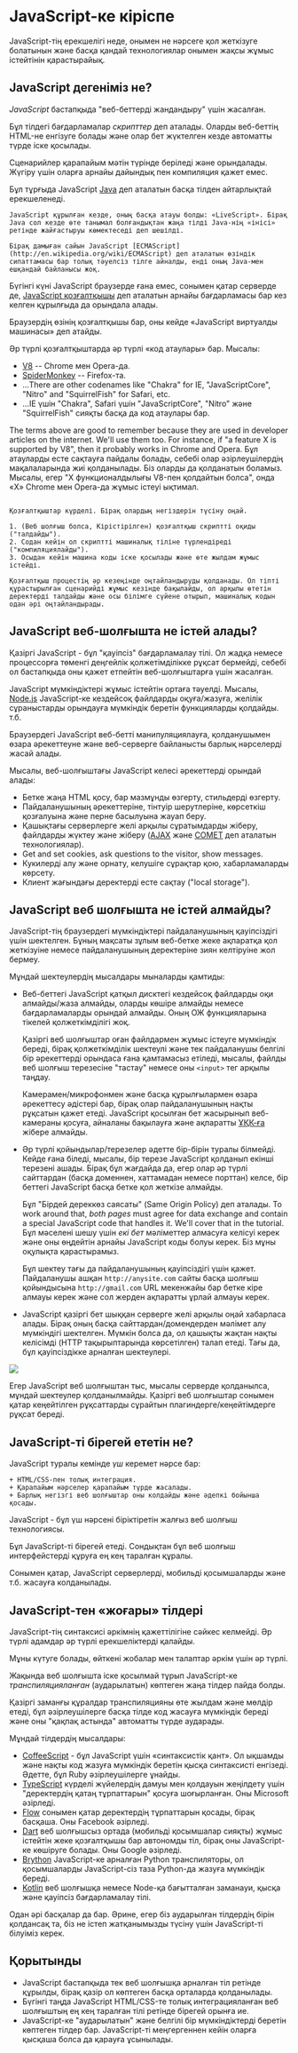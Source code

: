 # JavaScript-ке кіріспе

JavaScript-тің ерекшелігі неде, онымен не нәрсеге қол жеткізуге болатынын және басқа қандай технологиялар онымен жақсы жұмыс істейтінін қарастырайық.

## JavaScript дегеніміз не?

*JavaScript* бастапқыда "веб-беттерді жандандыру" үшін жасалған.

Бұл тілдегі бағдарламалар *скрипттер* деп аталады. Оларды веб-беттің HTML-не енгізуге болады және олар бет жүктелген кезде автоматты түрде іске қосылады.

Сценарийлер қарапайым мәтін түрінде беріледі және орындалады. Жүгіру үшін оларға арнайы дайындық пен компиляция қажет емес.

Бұл тұрғыда JavaScript [Java](https://kk.wikipedia.org/wiki/Java_(бағдарламалау_тілі)) деп аталатын басқа тілден айтарлықтай ерекшеленеді.

```smart header="Неге ол <u>Java</u>Script деп аталады?"
JavaScript құрылған кезде, оның басқа атауы болды: «LiveScript». Бірақ Java сол кезде өте танымал болғандықтан жаңа тілді Java-нің «інісі» ретінде жайғастыруы көмектеседі деп шешілді.

Бірақ дамыған сайын JavaScript [ECMAScript](http://en.wikipedia.org/wiki/ECMAScript) деп аталатын өзіндік сипаттамасы бар толық тәуелсіз тілге айналды, енді оның Java-мен ешқандай байланысы жоқ.
```

Бүгінгі күні JavaScript браузерде ғана емес, сонымен қатар серверде де, [JavaScript қозғалтқышы](https://en.wikipedia.org/wiki/JavaScript_engine) деп аталатын арнайы бағдарламасы бар кез келген құрылғыда да орындала алады.

Браузердің өзінің қозғалтқышы бар, оны кейде «JavaScript виртуалды машинасы» деп атайды.

Әр түрлі қозғалтқыштарда әр түрлі «код атаулары» бар. Мысалы:

- [V8](https://en.wikipedia.org/wiki/V8_(JavaScript_engine)) -- Chrome мен Opera-да.
- [SpiderMonkey](https://en.wikipedia.org/wiki/SpiderMonkey) -- Firefox-та.
- ...There are other codenames like "Chakra" for IE, "JavaScriptCore", "Nitro" and "SquirrelFish" for Safari, etc.
- ...IE үшін "Chakra", Safari үшін "JavaScriptCore", "Nitro" және "SquirrelFish" сияқты басқа да код атаулары бар.

The terms above are good to remember because they are used in developer articles on the internet. We'll use them too. For instance, if "a feature X is supported by V8", then it probably works in Chrome and Opera.
Бұл атауларды есте сақтауға ​​пайдалы болады, себебі олар әзірлеушілердің мақалаларында жиі қолданылады. Біз оларды да қолданатын боламыз. Мысалы, егер "X функционалдылығы V8-пен қолдайтын болса", онда «X» Chrome мен Opera-да жұмыс істеуі ықтимал.

```smart header="Қозғалтқыштар қалай жұмыс істейді?"

Қозғалтқыштар күрделі. Бірақ олардың негіздерін түсіну оңай.

1. (Веб шолғыш болса, Кірістірілген) қозғалтқыш скриптті оқиды ("талдайды").
2. Содан кейін ол скриптті машиналық тіліне түрлендіреді ("компиляциялайды").
3. Осыдан кейін машина коды іске қосылады және өте жылдам жұмыс істейді.

Қозғалтқыш процестің әр кезеңінде оңтайландыруды қолданады. Ол тіпті құрастырылған сценарийді жұмыс кезінде бақылайды, ол арқылы өтетін деректерді талдайды және осы білімге сүйене отырып, машиналық кодын одан әрі оңтайландырады.
```

## JavaScript веб-шолғышта не істей алады?

Қазіргі JavaScript - бұл "қауіпсіз" бағдарламалау тілі. Ол жадқа немесе процессорға төменгі деңгейлік қолжетімділікке рұқсат бермейді, себебі ол бастапқыда оны қажет етпейтін веб-шолғыштарға үшін жасалған.

JavaScript мүмкіндіктері жұмыс істейтін ортаға тәуелді. Мысалы, [Node.js](https://wikipedia.org/wiki/Node.js) JavaScript-ке кездейсоқ файлдарды оқуға/жазуға, желілік сұраныстарды орындауға мүмкіндік беретін функцияларды қолдайды. т.б.

Браузердегі JavaScript веб-бетті манипуляциялауға, қолданушымен өзара әрекеттеуне және веб-серверге байланысты барлық нәрселерді жасай алады.

Мысалы, веб-шолғыштағы JavaScript келесі әрекеттерді орындай алады:

- Бетке жаңа HTML қосу, бар мазмұнды өзгерту, стильдерді өзгерту.
- Пайдаланушының әрекеттеріне, тінтуір шерутлеріне, көрсеткіш қозғалуына және перне басылуына жауап беру.
- Қашықтағы серверлерге желі арқылы сұратымдарды жіберу, файлдарды жүктеу және жіберу ([AJAX](https://kk.wikipedia.org/wiki/Ajax) және [COMET](https://en.wikipedia.org/wiki/Comet_(programming)) деп аталатын технологиялар).
- Get and set cookies, ask questions to the visitor, show messages.
- Кукилерді алу және орнату, келушіге сұрақтар қою, хабарламаларды көрсету.
- Клиент жағындағы деректерді есте сақтау ("local storage").

## JavaScript веб шолғышта не істей алмайды?

JavaScript-тің браузердегі мүмкіндіктері пайдаланушының қауіпсіздігі үшін шектелген. Бұның мақсаты зұлым веб-бетке жеке ақпаратқа қол жеткізуіне немесе пайдаланушының деректеріне зиян келтіруіне жол бермеу.

Мұндай шектеулердің мысалдары мыналарды қамтиды:

- Веб-беттегі JavaScript қатқыл дисктегі кездейсоқ файлдарды оқи алмайды/жаза алмайды, оларды көшіре алмайды немесе бағдарламаларды орындай алмайды. Оның ОЖ функцияларына тікелей қолжеткімділігі жоқ.

    Қазіргі веб шолғыштар оған файлдармен жұмыс істеуге мүмкіндік береді, бірақ қолжеткімділік шектеулі және тек пайдаланушы белгілі бір әрекеттерді орындаса ғана қамтамасыз етіледі, мысалы, файлды веб шолғыш терезесіне "тастау" немесе оны `<input>` тег арқылы таңдау.

    Камерамен/микрофонмен және басқа құрылғылармен өзара әрекеттесу әдістері бар, бірақ олар пайдаланушының нақты рұқсатын қажет етеді. JavaScript қосылған бет жасырынып веб-камераны қосуға, айналаны бақылауға және ақпаратты [ҰҚК-ға](https://kk.wikipedia.org/wiki/Қазақстан_Республикасы_Ұлттық_Қауіпсіздік_Комитеті) жібере алмайды.
- Әр түрлі қойындылар/терезелер әдетте бір-бірін туралы білмейді. Кейде ғана біледі, мысалы, бір терезе JavaScript қолданып екінші терезені ашады. Бірақ бұл жағдайда да, егер олар әр түрлі сайттардан (басқа доменнен, хаттамадан немесе порттан) келсе, бір беттегі JavaScript басқа бетке қол жеткізе алмайды.

    Бұл "Бірдей дереккөз саясаты" (Same Origin Policy) деп аталады. To work around that, *both pages* must agree for data exchange and contain a special JavaScript code that handles it. We'll cover that in the tutorial. Бұл мәселені шешу үшін *екі бет* мәліметтер алмасуға келісуі керек және оны өңдейтін арнайы JavaScript коды болуы керек. Біз мұны оқулықта қарастырамыз.

    Бұл шектеу тағы да пайдаланушының қауіпсіздігі үшін қажет. Пайдаланушы ашқан `http://anysite.com` сайты басқа шолғыш қойындысына `http://gmail.com` URL мекенжайы бар бетке кіре алмауы керек және сол жерден ақпаратты ұрлай алмауы керек.
- JavaScript қазіргі бет шыққан серверге желі арқылы оңай хабарласа алады. Бірақ оның басқа сайттардан/домендерден мәлімет алу мүмкіндігі шектелген. Мүмкін болса да, ол қашықты жақтан нақты келісімді (HTTP тақырыптарында көрсетілген) талап етеді. Тағы да, бұл қауіпсіздікке арналған шектеулері.

![](limitations.svg)

Егер JavaScript веб шолғыштан тыс, мысалы серверде қолданылса, мұндай шектеулер қолданылмайды. Қазіргі веб шолғыштар сонымен қатар кеңейтілген рұқсаттарды сұрайтын плагиндерге/кеңейтімдерге рұқсат береді.

## JavaScript-ті бірегей ететін не?

JavaScript туралы кемінде *үш* керемет нәрсе бар:

```compare
+ HTML/CSS-пен толық интеграция.
+ Қарапайым нәрселер қарапайым түрде жасалады.
+ Барлық негізгі веб шолғыштар оны колдайды және әдепкі бойынша қосады.
```
JavaScript - бұл үш нәрсені біріктіретін жалғыз веб шолғыш технологиясы.

Бұл JavaScript-ті бірегей етеді. Сондықтан бұл веб шолғыш интерфейстерді құруға ең кең таралған құралы.

Сонымен қатар, JavaScript серверлерді, мобильді қосымшаларды және т.б. жасауға колданылады.

## JavaScript-тен «жоғары» тілдері

JavaScript-тің синтаксисі әркімнің қажеттілігіне сәйкес келмейді. Әр түрлі адамдар әр түрлі ерекшеліктерді қалайды.

Мұны күтуге болады, өйткені жобалар мен талаптар әркім үшін әр түрлі.

Жақында веб шолғышта іске қосылмай тұрып JavaScript-ке *транспиляцияланған* (аударылатын) көптеген жаңа тілдер пайда болды.

Қазіргі заманғы құралдар транспиляцияны өте жылдам және мөлдір етеді, бұл әзірлеушілерге басқа тілде код жасауға мүмкіндік береді және оны "қақпақ астында" автоматты түрде аударады.

Мұндай тілдердің мысалдары:

- [CoffeeScript](http://coffeescript.org/) - бұл JavaScript үшін «синтаксистік қант». Ол ықшамды және нақты код жазуға мүмкіндік беретін қысқа синтаксисті енгізеді. Әдетте, бұл Ruby әзірлеушілерге ұнайды.
- [TypeScript](http://www.typescriptlang.org/) күрделі жүйелердің дамуы мен қолдауын жеңілдету үшін "деректердің қатаң тұрпаттарын" қосуға шоғырланған. Оны Microsoft әзірледі.
- [Flow](http://flow.org/) сонымен қатар деректердің тұрпаттарын қосады, бірақ басқаша. Оны Facebook әзірледі.
- [Dart](https://www.dartlang.org/) веб шолғышсыз ортада (мобильді қосымшалар сияқты) жұмыс істейтін жеке қозғалтқышы бар автономды тіл, бірақ оны JavaScript-ке көшіруге болады. Оны Google әзірледі.
- [Brython](https://brython.info/) JavaScript-ке арналған Python транспиляторы, ол қосымшаларды JavaScript-сіз таза Python-да жазуға мүмкіндік береді.
- [Kotlin](https://kotlinlang.org/docs/reference/js-overview.html) веб шолғышқа немесе Node-қа бағытталған заманауи, қысқа және қауіпсіз бағдарламалау тілі.

Одан әрі басқалар да бар. Әрине, егер біз аударылған тілдердің бірін қолдансақ та, біз не істеп жатқанымызды түсіну үшін JavaScript-ті білуіміз керек.

## Қорытынды

- JavaScript бастапқыда тек веб шолғышқа арналған тіл ретінде құрылды, бірақ қазір ол көптеген басқа орталарда қолданылады.
- Бүгінгі таңда JavaScript HTML/CSS-те толық интеграцияланған веб шолғыштың ең кең таралған тілі ретінде бірегей орынға ие.
- JavaScript-ке "аударылатын" және белгілі бір мүмкіндіктерді беретін көптеген тілдер бар. JavaScript-ті меңгергеннен кейін оларға қысқаша болса да қарауға ұсынылады.
